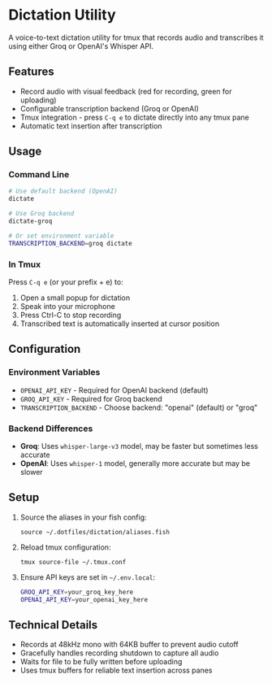# Dictation Utility

A voice-to-text dictation utility for tmux that records audio and transcribes it using either Groq or OpenAI's Whisper API.

## Features

- Record audio with visual feedback (red for recording, green for uploading)
- Configurable transcription backend (Groq or OpenAI)
- Tmux integration - press `C-q e` to dictate directly into any tmux pane
- Automatic text insertion after transcription

## Usage

### Command Line
```bash
# Use default backend (OpenAI)
dictate

# Use Groq backend
dictate-groq

# Or set environment variable
TRANSCRIPTION_BACKEND=groq dictate
```

### In Tmux
Press `C-q e` (or your prefix + e) to:
1. Open a small popup for dictation
2. Speak into your microphone
3. Press Ctrl-C to stop recording
4. Transcribed text is automatically inserted at cursor position

## Configuration

### Environment Variables

- `OPENAI_API_KEY` - Required for OpenAI backend (default)
- `GROQ_API_KEY` - Required for Groq backend
- `TRANSCRIPTION_BACKEND` - Choose backend: "openai" (default) or "groq"

### Backend Differences

- **Groq**: Uses `whisper-large-v3` model, may be faster but sometimes less accurate
- **OpenAI**: Uses `whisper-1` model, generally more accurate but may be slower

## Setup

1. Source the aliases in your fish config:
   ```fish
   source ~/.dotfiles/dictation/aliases.fish
   ```

2. Reload tmux configuration:
   ```
   tmux source-file ~/.tmux.conf
   ```

3. Ensure API keys are set in `~/.env.local`:
   ```bash
   GROQ_API_KEY=your_groq_key_here
   OPENAI_API_KEY=your_openai_key_here
   ```

## Technical Details

- Records at 48kHz mono with 64KB buffer to prevent audio cutoff
- Gracefully handles recording shutdown to capture all audio
- Waits for file to be fully written before uploading
- Uses tmux buffers for reliable text insertion across panes